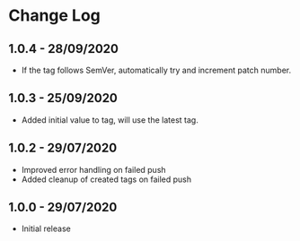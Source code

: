 # Change Log
## 1.0.4 - 28/09/2020

- If the tag follows SemVer, automatically try and increment patch number.


## 1.0.3 - 25/09/2020

- Added initial value to tag, will use the latest tag.


## 1.0.2 - 29/07/2020

- Improved error handling on failed push
- Added cleanup of created tags on failed push


## 1.0.0 - 29/07/2020

- Initial release